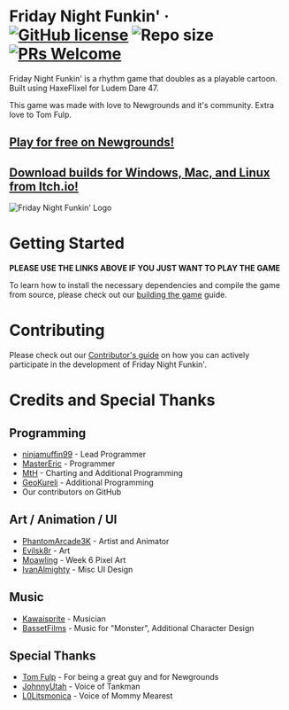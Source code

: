 # Friday Night Funkin' &middot; [![GitHub license](https://img.shields.io/badge/license-Modified%20Apache%20V2-blue.svg)](https://github.com/ninjamuffin99/Funkin/blob/master/LICENSE.md) ![Repo size](https://img.shields.io/github/repo-size/ninjamuffin99/Funkin) [![PRs Welcome](https://img.shields.io/badge/PRs-welcome-brightgreen.svg)](https://github.com/ninjamuffin99/Funkin/pulls)

Friday Night Funkin' is a rhythm game that doubles as a playable cartoon. Built using HaxeFlixel for Ludem Dare 47.

This game was made with love to Newgrounds and it's community. Extra love to Tom Fulp.

## [Play for free on Newgrounds!](https://www.newgrounds.com/portal/view/770371)
## [Download builds for Windows, Mac, and Linux from Itch.io!](https://ninja-muffin24.itch.io/funkin)

![Friday Night Funkin' Logo](./art/thumbnailNewer.png)

# Getting Started

**PLEASE USE THE LINKS ABOVE IF YOU JUST WANT TO PLAY THE GAME**

To learn how to install the necessary dependencies and compile the game from source, please check out our [building the game](/docs/compiling.md) guide.

# Contributing

Please check out our [Contributor's guide](./CONTRIBUTORS.md) on how you can actively participate in the development of Friday Night Funkin'.

# Credits and Special Thanks

## Programming
- [ninjamuffin99](https://twitter.com/ninja_muffin99) - Lead Programmer
- [MasterEric](https://twitter.com/EliteMasterEric) - Programmer
- [MtH](https://twitter.com/emmnyaa) - Charting and Additional Programming
- [GeoKureli](https://twitter.com/Geokureli/) - Additional Programming
- Our contributors on GitHub

## Art / Animation / UI
- [PhantomArcade3K](https://twitter.com/phantomarcade3k) - Artist and Animator
- [Evilsk8r](https://twitter.com/evilsk8r) - Art
- [Moawling](https://twitter.com/moawko) - Week 6 Pixel Art
- [IvanAlmighty](https://twitter.com/IvanA1mighty) - Misc UI Design

## Music
- [Kawaisprite](https://twitter.com/kawaisprite) - Musician
- [BassetFilms](https://twitter.com/Bassetfilms) - Music for "Monster", Additional Character Design

## Special Thanks
- [Tom Fulp](https://twitter.com/tomfulp) - For being a great guy and for Newgrounds
- [JohnnyUtah](https://twitter.com/JohnnyUtahNG/) - Voice of Tankman
- [L0Litsmonica](https://twitter.com/L0Litsmonica) - Voice of Mommy Mearest
